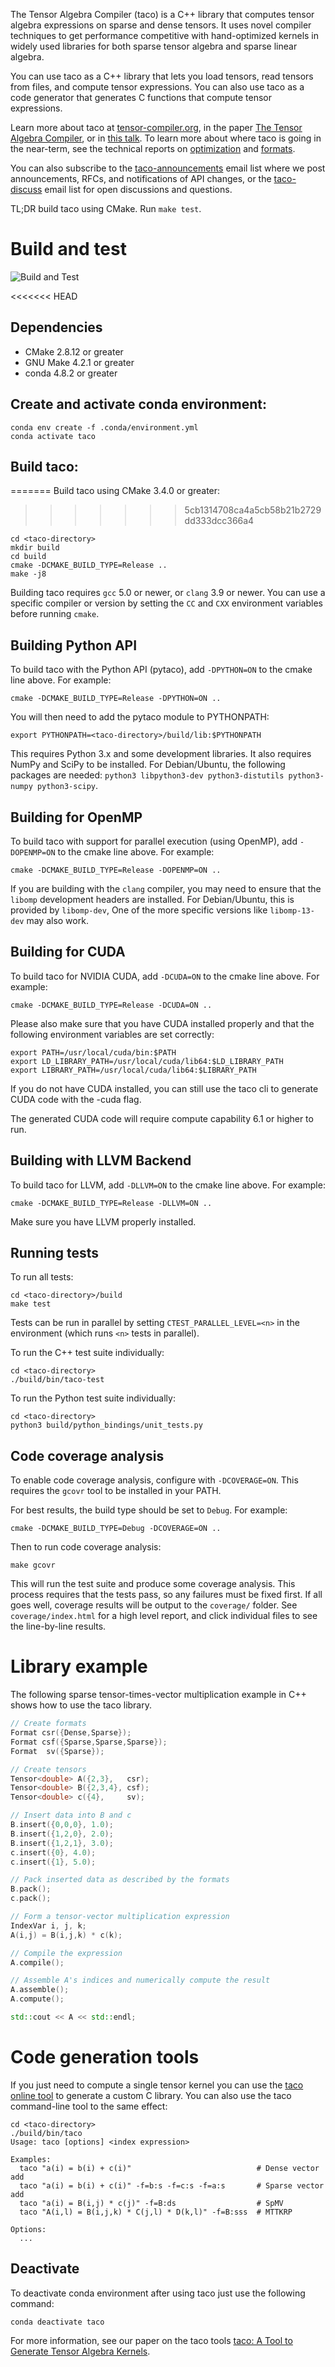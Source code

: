 The Tensor Algebra Compiler (taco) is a C++ library that computes
tensor algebra expressions on sparse and dense tensors.  It uses novel
compiler techniques to get performance competitive with hand-optimized
kernels in widely used libraries for both sparse tensor algebra and
sparse linear algebra.

You can use taco as a C++ library that lets you load tensors, read
tensors from files, and compute tensor expressions.  You can also use
taco as a code generator that generates C functions that compute
tensor expressions.

Learn more about taco at
[tensor-compiler.org](https://tensor-compiler.org), in the paper
[The Tensor Algebra Compiler](http://tensor-compiler.org/kjolstad-oopsla17-tensor-compiler.pdf),
or in [this talk](https://youtu.be/Kffbzf9etLE).  To learn more about
where taco is going in the near-term, see the technical reports on
[optimization](https://arxiv.org/abs/1802.10574) and
[formats](https://arxiv.org/abs/1804.10112).

You can also subscribe to the
[taco-announcements](https://lists.csail.mit.edu/mailman/listinfo/taco-announcements)
email list where we post announcements, RFCs, and notifications of API
changes, or the [taco-discuss](https://lists.csail.mit.edu/mailman/listinfo/taco-discuss)
email list for open discussions and questions.

TL;DR build taco using CMake. Run `make test`.


# Build and test
![Build and Test](https://github.com/RSenApps/taco/workflows/Build%20and%20Test/badge.svg?branch=master)

<<<<<<< HEAD
## Dependencies
- CMake 2.8.12 or greater
- GNU Make 4.2.1 or greater
- conda 4.8.2 or greater

## Create and activate conda environment:

    conda env create -f .conda/environment.yml
    conda activate taco

## Build taco:
=======
Build taco using CMake 3.4.0 or greater:
>>>>>>> 5cb1314708ca4a5cb58b21b2729dd333dcc366a4

    cd <taco-directory>
    mkdir build
    cd build
    cmake -DCMAKE_BUILD_TYPE=Release ..
    make -j8

Building taco requires `gcc` 5.0 or newer, or `clang` 3.9 or newer.  You can
use a specific compiler or version by setting the `CC` and `CXX` environment
variables before running `cmake`.

## Building Python API
To build taco with the Python API (pytaco), add `-DPYTHON=ON` to the cmake line above. For example:

    cmake -DCMAKE_BUILD_TYPE=Release -DPYTHON=ON ..

You will then need to add the pytaco module to PYTHONPATH:

    export PYTHONPATH=<taco-directory>/build/lib:$PYTHONPATH

This requires Python 3.x and some development libraries.  It also requires
NumPy and SciPy to be installed.  For Debian/Ubuntu, the following packages
are needed: `python3 libpython3-dev python3-distutils python3-numpy python3-scipy`.

## Building for OpenMP
To build taco with support for parallel execution (using OpenMP), add `-DOPENMP=ON` to the cmake line above. For example:

    cmake -DCMAKE_BUILD_TYPE=Release -DOPENMP=ON ..

If you are building with the `clang` compiler, you may need to ensure that
the `libomp` development headers are installed.  For Debian/Ubuntu, this is
provided by `libomp-dev`, One of the more specific versions like
`libomp-13-dev` may also work.

## Building for CUDA
To build taco for NVIDIA CUDA, add `-DCUDA=ON` to the cmake line above. For example:

    cmake -DCMAKE_BUILD_TYPE=Release -DCUDA=ON ..

Please also make sure that you have CUDA installed properly and that the following environment variables are set correctly:

    export PATH=/usr/local/cuda/bin:$PATH
    export LD_LIBRARY_PATH=/usr/local/cuda/lib64:$LD_LIBRARY_PATH
    export LIBRARY_PATH=/usr/local/cuda/lib64:$LIBRARY_PATH

If you do not have CUDA installed, you can still use the taco cli to generate CUDA code with the -cuda flag.

The generated CUDA code will require compute capability 6.1 or higher to run.

## Building with LLVM Backend
To build taco for LLVM, add `-DLLVM=ON` to the cmake line above. For example:

    cmake -DCMAKE_BUILD_TYPE=Release -DLLVM=ON ..

Make sure you have LLVM properly installed.

## Running tests
To run all tests:

    cd <taco-directory>/build
    make test

Tests can be run in parallel by setting `CTEST_PARALLEL_LEVEL=<n>` in the environment (which runs `<n>` tests in parallel).

To run the C++ test suite individually:

    cd <taco-directory>
    ./build/bin/taco-test

To run the Python test suite individually:

    cd <taco-directory>
    python3 build/python_bindings/unit_tests.py


## Code coverage analysis

To enable code coverage analysis, configure with `-DCOVERAGE=ON`.  This requires
the `gcovr` tool to be installed in your PATH.

For best results, the build type should be set to `Debug`.  For example:

    cmake -DCMAKE_BUILD_TYPE=Debug -DCOVERAGE=ON ..

Then to run code coverage analysis:

    make gcovr

This will run the test suite and produce some coverage analysis.  This process
requires that the tests pass, so any failures must be fixed first.
If all goes well, coverage results will be output to the `coverage/` folder.
See `coverage/index.html` for a high level report, and click individual files
to see the line-by-line results.

# Library example

The following sparse tensor-times-vector multiplication example in C++
shows how to use the taco library.

```C++
// Create formats
Format csr({Dense,Sparse});
Format csf({Sparse,Sparse,Sparse});
Format  sv({Sparse});

// Create tensors
Tensor<double> A({2,3},   csr);
Tensor<double> B({2,3,4}, csf);
Tensor<double> c({4},     sv);

// Insert data into B and c
B.insert({0,0,0}, 1.0);
B.insert({1,2,0}, 2.0);
B.insert({1,2,1}, 3.0);
c.insert({0}, 4.0);
c.insert({1}, 5.0);

// Pack inserted data as described by the formats
B.pack();
c.pack();

// Form a tensor-vector multiplication expression
IndexVar i, j, k;
A(i,j) = B(i,j,k) * c(k);

// Compile the expression
A.compile();

// Assemble A's indices and numerically compute the result
A.assemble();
A.compute();

std::cout << A << std::endl;
```


# Code generation tools

If you just need to compute a single tensor kernel you can use the
[taco online tool](http://www.tensor-compiler.org/online) to generate
a custom C library.  You can also use the taco command-line tool to
the same effect:

    cd <taco-directory>
    ./build/bin/taco
    Usage: taco [options] <index expression>

    Examples:
      taco "a(i) = b(i) + c(i)"                            # Dense vector add
      taco "a(i) = b(i) + c(i)" -f=b:s -f=c:s -f=a:s       # Sparse vector add
      taco "a(i) = B(i,j) * c(j)" -f=B:ds                  # SpMV
      taco "A(i,l) = B(i,j,k) * C(j,l) * D(k,l)" -f=B:sss  # MTTKRP

    Options:
      ...

## Deactivate
To deactivate conda environment after using taco just use the following
command:

    conda deactivate taco

For more information, see our paper on the taco tools
[taco: A Tool to Generate Tensor Algebra Kernels](http://tensor-compiler.org/kjolstad-ase17-tools.pdf).
